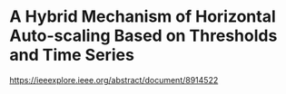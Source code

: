 # A Hybrid Mechanism of Horizontal Auto-scaling Based on Thresholds and Time Series

https://ieeexplore.ieee.org/abstract/document/8914522
